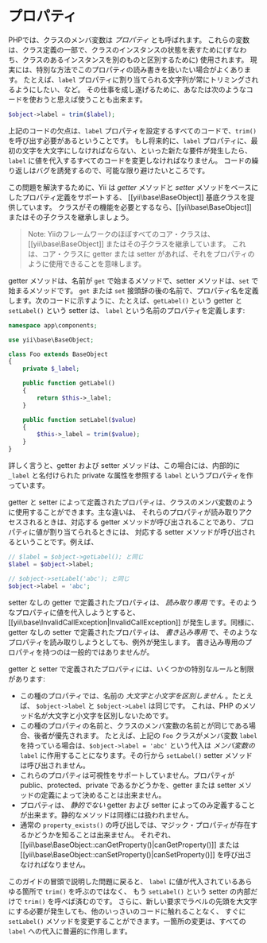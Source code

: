 プロパティ
==========

PHPでは、クラスのメンバ変数は *プロパティ* とも呼ばれます。
これらの変数は、クラス定義の一部で、クラスのインスタンスの状態を表すために(すなわち、クラスのあるインスタンスを別のものと区別するために) 使用されます。
現実には、特別な方法でこのプロパティの読み書きを扱いたい場合がよくあります。
たとえば、`label` プロパティに割り当てられる文字列が常にトリミングされるようにしたい、など。
その仕事を成し遂げるために、あなたは次のようなコードを使おうと思えば使うことも出来ます。

```php
$object->label = trim($label);
```

上記のコードの欠点は、`label` プロパティを設定するすべてのコードで、`trim()` を呼び出す必要があるということです。
もし将来的に、`label` プロパティに、最初の文字を大文字にしなければならない、といった新たな要件が発生したら、
`label` に値を代入するすべてのコードを変更しなければなりません。
コードの繰り返しはバグを誘発するので、可能な限り避けたいところです。

この問題を解決するために、Yii は *getter* メソッドと *setter* メソッドをベースにしたプロパティ定義をサポートする、
[[yii\base\BaseObject]] 基底クラスを提供しています。
クラスがその機能を必要とするなら、[[yii\base\BaseObject]] またはその子クラスを継承しましょう。

> Note: Yiiのフレームワークのほぼすべてのコア・クラスは、 [[yii\base\BaseObject]] またはその子クラスを継承しています。
  これは、コア・クラスに getter または setter があれば、それをプロパティのように使用できることを意味します。

getter メソッドは、名前が `get` で始まるメソッドで、setter メソッドは、`set` で始まるメソッドです。
`get` または `set` 接頭辞の後の名前で、プロパティ名を定義します。次のコードに示すように、たとえば、`getLabel()` という getter と `setLabel()` という setter は、
`label` という名前のプロパティを定義します:

```php
namespace app\components;

use yii\base\BaseObject;

class Foo extends BaseObject
{
    private $_label;

    public function getLabel()
    {
        return $this->_label;
    }

    public function setLabel($value)
    {
        $this->_label = trim($value);
    }
}
```

詳しく言うと、getter および setter メソッドは、この場合には、内部的に `_label` と名付けられた private な属性を参照する
`label` というプロパティを作っています。

getter と setter によって定義されたプロパティは、クラスのメンバ変数のように使用することができます。主な違いは、
それらのプロパティが読み取りアクセスされるときは、対応する getter メソッドが呼び出されることであり、プロパティに値が割り当てられるときには、
対応する setter メソッドが呼び出されるということです。例えば、

```php
// $label = $object->getLabel(); と同じ
$label = $object->label;

// $object->setLabel('abc'); と同じ
$object->label = 'abc';
```

setter なしの getter で定義されたプロパティは、 *読み取り専用* です。そのようなプロパティに値を代入しようとすると、
[[yii\base\InvalidCallException|InvalidCallException]] が発生します。同様に、getter なしの setter で定義されたプロパティは、
*書き込み専用* で、そのようなプロパティを読み取りしようとしても、例外が発生します。
書き込み専用のプロパティを持つのは一般的ではありませんが。

getter と setter で定義されたプロパティには、いくつかの特別なルールと制限があります:

* この種のプロパティでは、名前の *大文字と小文字を区別しません* 。たとえば、 `$object->label` と `$object->Label` は同じです。
  これは、PHP のメソッド名が大文字と小文字を区別しないためです。
* この種のプロパティの名前と、クラスのメンバ変数の名前とが同じである場合、後者が優先されます。
  たとえば、上記の `Foo` クラスがメンバ変数 `label` を持っている場合は、`$object->label = 'abc'`
  という代入は *メンバ変数の* `label` に作用することになります。その行から `setLabel()` setter メソッドは呼び出されません。
* これらのプロパティは可視性をサポートしていません。プロパティが public、protected、private であるかどうかを、getter または setter メソッドの定義によって決めることは出来ません。
* プロパティは、 *静的でない* getter および setter によってのみ定義することが出来ます。静的なメソッドは同様には扱われません。
* 通常の `property_exists()` の呼び出しでは、マジック・プロパティが存在するかどうかを知ることは出来ません。
  それぞれ、[[yii\base\BaseObject::canGetProperty()|canGetProperty()]] または [[yii\base\BaseObject::canSetProperty()|canSetProperty()]] を呼び出さなければなりません。

このガイドの冒頭で説明した問題に戻ると、 `label` に値が代入されているあらゆる箇所で `trim()` を呼ぶのではなく、
もう `setLabel()` という setter の内部だけで `trim()` を呼べば済むのです。
さらに、新しい要求でラベルの先頭を大文字にする必要が発生しても、他のいっさいのコードに触れることなく、
すぐに `setLabel()` メソッドを変更することができます。一箇所の変更は、すべての `label` への代入に普遍的に作用します。
